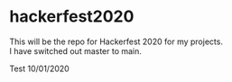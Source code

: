 # hackerfest2020

This will be the repo for Hackerfest 2020 for my projects.  
I have switched out master to main.

Test 10/01/2020

